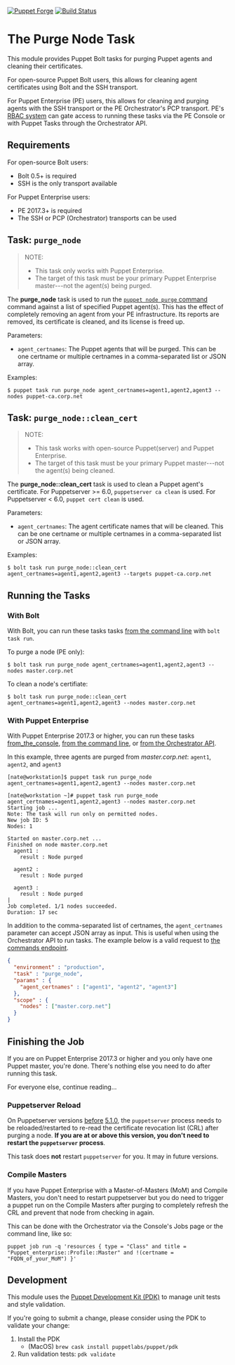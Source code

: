 [![Puppet Forge](https://img.shields.io/puppetforge/v/nate/purge_node.svg)](https://forge.puppetlabs.com/nate/purge_node)
[![Build Status](https://github.com/natemccurdy/puppet-purge_node/actions/workflows/checks.yml/badge.svg)](https://github.com/natemccurdy/puppet-purge_node/actions)

# The Purge Node Task

This module provides Puppet Bolt tasks for purging Puppet agents and cleaning their certificates.

For open-source Puppet Bolt users, this allows for cleaning agent certificates using Bolt and the SSH transport.

For Puppet Enterprise (PE) users, this allows for cleaning and purging agents with the SSH transport or the PE Orchestrator's PCP transport. PE's [RBAC system](https://puppet.com/docs/pe/2019.2/managing_access.html) can gate access to running these tasks via the PE Console or with Puppet Tasks through the Orchestrator API.

## Requirements

For open-source Bolt users:
* Bolt 0.5+ is required
* SSH is the only transport available

For Puppet Enterprise users:
* PE 2017.3+ is required
* The SSH or PCP (Orchestrator) transports can be used


## Task: `purge_node`

> NOTE:
>  * This task only works with Puppet Enterprise.
>  * The target of this task must be your primary Puppet Enterprise master---not the agent(s) being purged.

The __purge_node__ task is used to run the [`puppet node purge` command](https://puppet.com/docs/pe/2019.2/adding_and_removing_nodes.html#remove-nodes) command against a list of specified Puppet agent(s). This has the effect of completely removing an agent from your PE infrastructure. Its reports are removed, its certificate is cleaned, and its license is freed up.

Parameters:

* `agent_certnames`: The Puppet agents that will be purged. This can be one certname or multiple certnames in a comma-separated list or JSON array.

Examples:

```
$ puppet task run purge_node agent_certnames=agent1,agent2,agent3 --nodes puppet-ca.corp.net
```

## Task: `purge_node::clean_cert`

> NOTE:
>  * This task works with open-source Puppet(server) and Puppet Enterprise.
>  * The target of this task must be your primary Puppet master---not the agent(s) being cleaned.

The __purge_node::clean_cert__ task is used to clean a Puppet agent's certificate. For Puppetserver >= 6.0, `puppetserver ca clean` is used. For Puppetserver < 6.0, `puppet cert clean` is used.

Parameters:

* `agent_certnames`: The agent certificate names that will be cleaned. This can be one certname or multiple certnames in a comma-separated list or JSON array.

Examples:

```
$ bolt task run purge_node::clean_cert agent_certnames=agent1,agent2,agent3 --targets puppet-ca.corp.net
```

## Running the Tasks

### With Bolt

With Bolt, you can run these tasks tasks [from the command line](https://puppet.com/docs/bolt/latest/bolt_running_tasks.html) with `bolt task run`.

To purge a node (PE only):
```shell
$ bolt task run purge_node agent_certnames=agent1,agent2,agent3 --nodes master.corp.net
```

To clean a node's certifiate:
```shell
$ bolt task run purge_node::clean_cert agent_certnames=agent1,agent2,agent3 --nodes master.corp.net
```

### With Puppet Enterprise

With Puppet Enterprise 2017.3 or higher, you can run these tasks [from_the_console](https://puppet.com/docs/pe/2019.2/running_tasks_in_the_console.html#running-tasks-console), [from the command line](https://puppet.com/docs/pe/2019.2/running_tasks_from_the_command_line.html#running-tasks-cli), or [from the Orchestrator API](https://puppet.com/docs/pe/2019.2/orchestrator_api_v1_endpoints.html).

In this example, three agents are purged from *master.corp.net*: `agent1`, `agent2`, and `agent3`

```shell
[nate@workstation]$ puppet task run purge_node agent_certnames=agent1,agent2,agent3 --nodes master.corp.net

[nate@workstation ~]# puppet task run purge_node agent_certnames=agent1,agent2,agent3 --nodes master.corp.net
Starting job ...
Note: The task will run only on permitted nodes.
New job ID: 5
Nodes: 1

Started on master.corp.net ...
Finished on node master.corp.net
  agent1 :
    result : Node purged

  agent2 :
    result : Node purged

  agent3 :
    result : Node purged
|
Job completed. 1/1 nodes succeeded.
Duration: 17 sec
```

In addition to the comma-separated list of certnames, the `agent_certnames` parameter can accept JSON array as input. This is useful when using the Orchestrator API to run tasks. The example below is a valid request to [the commands endpoint](https://puppet.com/docs/pe/2019.2/orchestrator_api_commands_endpoint.html#orchestrator_api_commands_endpoint).

```json
{
  "environment" : "production",
  "task" : "purge_node",
  "params" : {
    "agent_certnames" : ["agent1", "agent2", "agent3"]
  },
  "scope" : {
    "nodes" : ["master.corp.net"]
  }
}
```

## Finishing the Job

If you are on Puppet Enterprise 2017.3 or higher and you only have one Puppet master, you're done. There's nothing else you need to do after running this task.

For everyone else, continue reading...

### Puppetserver Reload

On Puppetserver versions [before](https://puppet.com/docs/puppetserver/5.1/release_notes.html#new-feature-automatic-crl-refresh-on-certificate-revocation) [5.1.0](https://tickets.puppetlabs.com/browse/SERVER-1933), the `puppetserver` process needs to be reloaded/restarted to re-read the certificate revocation list (CRL) after purging a node. **If you are at or above this version, you don't need to restart the `puppetserver` process**.

This task does **not** restart `puppetserver` for you. It may in future versions.

### Compile Masters

If you have Puppet Enterprise with a Master-of-Masters (MoM) and Compile Masters, you don't need to restart puppetserver but you do need to trigger a puppet run on the Compile Masters after purging to completely refresh the CRL and prevent that node from checking in again.

This can be done with the Orchestrator via the Console's Jobs page or the command line, like so:

```shell
puppet job run -q 'resources { type = "Class" and title = "Puppet_enterprise::Profile::Master" and !(certname = "FQDN_of_your_MoM") }'
```

## Development

This module uses the [Puppet Development Kit (PDK)](https://puppet.com/docs/pdk/1.x/pdk.html) to manage unit tests and style validation.

If you're going to submit a change, please consider using the PDK to validate your change:

1. Install the PDK
    * (MacOS) `brew cask install puppetlabs/puppet/pdk`
1. Run validation tests: `pdk validate`

